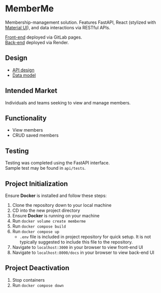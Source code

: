 # MemberMe
Membership-management solution. Features FastAPI, React (stylized with [Material UI](https://mui.com/material-ui/)), and data interactions via RESTful APIs.

[Front-end](https://kariscourey.gitlab.io/memberme/) deployed via GitLab pages. <br/>
[Back-end](https://memberme-api.onrender.com/docs) deployed via Render.


## Design
- [API design](docs/api-design.md)
- [Data model](docs/data-model.md)


## Intended Market
Individuals and teams seeking to view and manage members.


## Functionality
- View members
- CRUD saved members


## Testing
Testing was completed using the FastAPI interface. </br>
Sample test may be found in `api/tests`.


## Project Initialization

Ensure <b>Docker</b> is installed and follow these steps:

1. Clone the repository down to your local machine
2. CD into the new project directory
3. Ensure <b>Docker</b> is running on your machine
4. Run `docker volume create memberme`
5. Run `docker compose build`
6. Run `docker compose up`
    - `.env` file is included in project repository for quick setup. It is not typically suggested to include this file to the repository.
7. Navigate to `localhost:3000` in your browser to view front-end UI
8. Navigate to `localhost:8000/docs` in your browser to view back-end UI


## Project Deactivation
1. Stop containers
2. Run `docker compose down`
